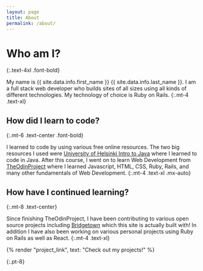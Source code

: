 ```yaml
---
layout: page
title: About
permalink: /about/
---
```


# Who am I?
{:.text-4xl .font-bold}

My name is {{ site.data.info.first_name }} {{ site.data.info.last_name }}. I am a full stack web developer who builds
sites of all sizes using all kinds of different technologies. My
technology of choice is Ruby on Rails.
{:.mt-4 .text-xl}


## How did I learn to code?
{:.mt-6 .text-center .font-bold}

I learned to code by using various free online resources. The two big resources
I used were
[University of Helsinki Intro to Java](https://moocfi.github.io/courses/2013/programming-part-1/)
where I learned to code in Java. After this course, I went on to learn
Web Development from [TheOdinProject](https://theodinproject.com) where
I learned Javascript, HTML, CSS, Ruby, Rails, and many other
fundamentals of Web Development.
{:.mt-4 .text-xl .mx-auto}

## How have I continued learning?
{:.mt-8 .text-center}

Since
finishing TheOdinProject, I have been contributing to various open source projects
including [Bridgetown](https://bridgetownrb.com) which this site is
actually built with! In addition I have also been working on various
personal projects using Ruby on Rails as well as React.
{:.mt-4 .text-xl}

<p>
{% render "project_link", text: "Check out my projects!" %}
</p>
{:.pt-8}

